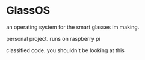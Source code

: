 # GlassOS
an operating system for the smart glasses im making.

personal project. runs on raspberry pi

classified code. you shouldn't be looking at this
